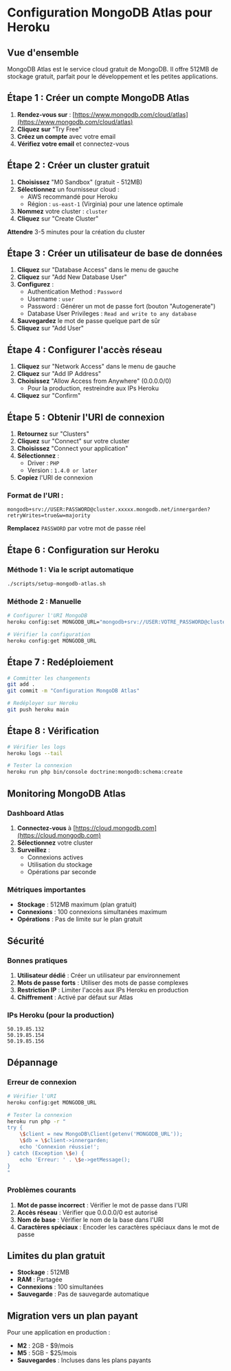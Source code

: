 # Configuration MongoDB Atlas pour Heroku

## Vue d'ensemble

MongoDB Atlas est le service cloud gratuit de MongoDB. Il offre 512MB de stockage gratuit, parfait pour le développement et les petites applications.

## Étape 1 : Créer un compte MongoDB Atlas

1. **Rendez-vous sur** : [https://www.mongodb.com/cloud/atlas](https://www.mongodb.com/cloud/atlas)
2. **Cliquez sur** "Try Free"
3. **Créez un compte** avec votre email
4. **Vérifiez votre email** et connectez-vous

## Étape 2 : Créer un cluster gratuit

1. **Choisissez** "M0 Sandbox" (gratuit - 512MB)
2. **Sélectionnez** un fournisseur cloud :
   - AWS recommandé pour Heroku
   - Région : `us-east-1` (Virginia) pour une latence optimale
3. **Nommez** votre cluster : `cluster`
4. **Cliquez** sur "Create Cluster"

**Attendre** 3-5 minutes pour la création du cluster

## Étape 3 : Créer un utilisateur de base de données

1. **Cliquez** sur "Database Access" dans le menu de gauche
2. **Cliquez** sur "Add New Database User"
3. **Configurez** :
   - Authentication Method : `Password`
   - Username : `user`
   - Password : Générer un mot de passe fort (bouton "Autogenerate")
   - Database User Privileges : `Read and write to any database`
4. **Sauvegardez** le mot de passe quelque part de sûr
5. **Cliquez** sur "Add User"

## Étape 4 : Configurer l'accès réseau

1. **Cliquez** sur "Network Access" dans le menu de gauche
2. **Cliquez** sur "Add IP Address"
3. **Choisissez** "Allow Access from Anywhere" (0.0.0.0/0)
   - Pour la production, restreindre aux IPs Heroku
4. **Cliquez** sur "Confirm"

## Étape 5 : Obtenir l'URI de connexion

1. **Retournez** sur "Clusters"
2. **Cliquez** sur "Connect" sur votre cluster
3. **Choisissez** "Connect your application"
4. **Sélectionnez** :
   - Driver : `PHP`
   - Version : `1.4.0 or later`
5. **Copiez** l'URI de connexion

### Format de l'URI :
```
mongodb+srv://USER:PASSWORD@cluster.xxxxx.mongodb.net/innergarden?retryWrites=true&w=majority
```

**Remplacez** `PASSWORD` par votre mot de passe réel

## Étape 6 : Configuration sur Heroku

### Méthode 1 : Via le script automatique
```bash
./scripts/setup-mongodb-atlas.sh
```

### Méthode 2 : Manuelle
```bash
# Configurer l'URI MongoDB
heroku config:set MONGODB_URL="mongodb+srv://USER:VOTRE_PASSWORD@cluster.xxxxx.mongodb.net/innergarden?retryWrites=true&w=majority"

# Vérifier la configuration
heroku config:get MONGODB_URL
```

## Étape 7 : Redéploiement

```bash
# Committer les changements
git add .
git commit -m "Configuration MongoDB Atlas"

# Redéployer sur Heroku
git push heroku main
```

## Étape 8 : Vérification

```bash
# Vérifier les logs
heroku logs --tail

# Tester la connexion
heroku run php bin/console doctrine:mongodb:schema:create
```

## Monitoring MongoDB Atlas

### Dashboard Atlas
1. **Connectez-vous** à [https://cloud.mongodb.com](https://cloud.mongodb.com)
2. **Sélectionnez** votre cluster
3. **Surveillez** :
   - Connexions actives
   - Utilisation du stockage
   - Opérations par seconde

### Métriques importantes
- **Stockage** : 512MB maximum (plan gratuit)
- **Connexions** : 100 connexions simultanées maximum
- **Opérations** : Pas de limite sur le plan gratuit

## Sécurité

### Bonnes pratiques
1. **Utilisateur dédié** : Créer un utilisateur par environnement
2. **Mots de passe forts** : Utiliser des mots de passe complexes
3. **Restriction IP** : Limiter l'accès aux IPs Heroku en production
4. **Chiffrement** : Activé par défaut sur Atlas

### IPs Heroku (pour la production)
```
50.19.85.132
50.19.85.154
50.19.85.156
```

## Dépannage

### Erreur de connexion
```bash
# Vérifier l'URI
heroku config:get MONGODB_URL

# Tester la connexion
heroku run php -r "
try {
    \$client = new MongoDB\Client(getenv('MONGODB_URL'));
    \$db = \$client->innergarden;
    echo 'Connexion réussie!';
} catch (Exception \$e) {
    echo 'Erreur: ' . \$e->getMessage();
}
"
```

### Problèmes courants
1. **Mot de passe incorrect** : Vérifier le mot de passe dans l'URI
2. **Accès réseau** : Vérifier que 0.0.0.0/0 est autorisé
3. **Nom de base** : Vérifier le nom de la base dans l'URI
4. **Caractères spéciaux** : Encoder les caractères spéciaux dans le mot de passe

## Limites du plan gratuit

- **Stockage** : 512MB
- **RAM** : Partagée
- **Connexions** : 100 simultanées
- **Sauvegarde** : Pas de sauvegarde automatique

## Migration vers un plan payant

Pour une application en production :
- **M2** : 2GB - $9/mois
- **M5** : 5GB - $25/mois
- **Sauvegardes** : Incluses dans les plans payants
